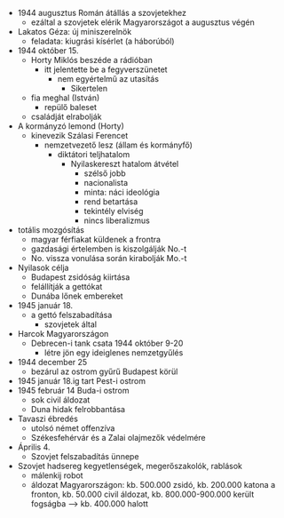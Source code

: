 - 1944 augusztus Román átállás a szovjetekhez
	- ezáltal a szovjetek elérik Magyarországot a augusztus végén
- Lakatos Géza: új miniszerelnök
	- feladata: kiugrási kísérlet (a háborúból)
- 1944 október 15.
	- Horty Miklós beszéde a rádióban
		- itt jelentette be a fegyverszünetet
			- nem egyértelmű az utasítás
				- Sikertelen
	- fia meghal (István)
		- repülő baleset
	- családját elrabolják
- A kormányzó lemond (Horty)
	- kinevezik Szálasi Ferencet
		- nemzetvezető lesz (állam és kormányfő)
			- diktátori teljhatalom
				- Nyilaskereszt hatalom átvétel
					- szélső jobb
					- nacionalista
					- minta: náci ideológia
					- rend betartása
					- tekintély elviség
					- nincs liberalizmus
- totális mozgósítás
	- magyar férfiakat küldenek a frontra
	- gazdasági értelemben is kiszolgálják No.-t
	- No. vissza vonulása során kirabolják Mo.-t
- Nyilasok célja
	- Budapest zsidóság kiirtása
	- felállítják a gettókat
	- Dunába lőnek embereket
- 1945 január 18.
	- a gettó felszabadítása
		- szovjetek által
- Harcok Magyarországon
	- Debrecen-i tank csata 1944 október 9-20
		- létre jön egy ideiglenes nemzetgyűlés
- 1944 december 25
	- bezárul az ostrom gyűrű Budapest körül
- 1945 január 18.ig tart Pest-i ostrom
- 1945 február 14 Buda-i ostrom
	- sok civil áldozat
	- Duna hidak felrobbantása
- Tavaszi ébredés
	- utolsó német offenzíva
	- Székesfehérvár és a Zalai olajmezők védelmére
- Április 4.
	- Szovjet felszabadítás ünnepe
- Szovjet hadsereg kegyetlenségek, megerőszakolók, rablások
	- málenkij robot
	- áldozat Magyarországon: kb. 500.000 zsidó, kb. 200.000 katona a fronton, kb. 50.000 civil áldozat, kb. 800.000-900.000 került fogságba --> kb. 400.000 halott